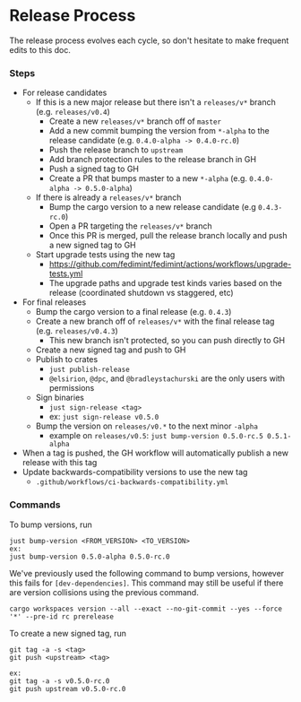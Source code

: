 # Release Process

The release process evolves each cycle, so don't hesitate to make frequent edits to this doc.

### Steps

- For release candidates
  - If this is a new major release but there isn't a `releases/v*` branch (e.g. `releases/v0.4`)
    - Create a new `releases/v*` branch off of `master`
    - Add a new commit bumping the version from `*-alpha` to the release candidate (e.g. `0.4.0-alpha -> 0.4.0-rc.0`)
    - Push the release branch to `upstream`
    - Add branch protection rules to the release branch in GH
    - Push a signed tag to GH
    - Create a PR that bumps master to a new `*-alpha` (e.g. `0.4.0-alpha -> 0.5.0-alpha`)
  - If there is already a `releases/v*` branch
    - Bump the cargo version to a new release candidate (e.g `0.4.3-rc.0`)
    - Open a PR targeting the `releases/v*` branch
    - Once this PR is merged, pull the release branch locally and push a new signed tag to GH
  - Start upgrade tests using the new tag
    - https://github.com/fedimint/fedimint/actions/workflows/upgrade-tests.yml
    - The upgrade paths and upgrade test kinds varies based on the release (coordinated shutdown vs staggered, etc)
- For final releases
  - Bump the cargo version to a final release (e.g. `0.4.3`)
  - Create a new branch off of `releases/v*` with the final release tag (e.g. `releases/v0.4.3`)
    - This new branch isn't protected, so you can push directly to GH
  - Create a new signed tag and push to GH
  - Publish to crates
    - `just publish-release`
    - `@elsirion`, `@dpc`, and `@bradleystachurski` are the only users with permissions
  - Sign binaries
    - `just sign-release <tag>`
    - ex: `just sign-release v0.5.0`
  - Bump the version on `releases/v0.*` to the next minor `-alpha`
    - example on `releases/v0.5`: `just bump-version 0.5.0-rc.5 0.5.1-alpha`
- When a tag is pushed, the GH workflow will automatically publish a new release with this tag
- Update backwards-compatibility versions to use the new tag
  - `.github/workflows/ci-backwards-compatibility.yml`

### Commands

To bump versions, run
```
just bump-version <FROM_VERSION> <TO_VERSION>
ex:
just bump-version 0.5.0-alpha 0.5.0-rc.0
```

We've previously used the following command to bump versions, however this fails for `[dev-dependencies]`. This command may still be useful if there are version collisions using the previous command.

```
cargo workspaces version --all --exact --no-git-commit --yes --force '*' --pre-id rc prerelease
```

To create a new signed tag, run
```
git tag -a -s <tag>
git push <upstream> <tag>

ex:
git tag -a -s v0.5.0-rc.0
git push upstream v0.5.0-rc.0
```
